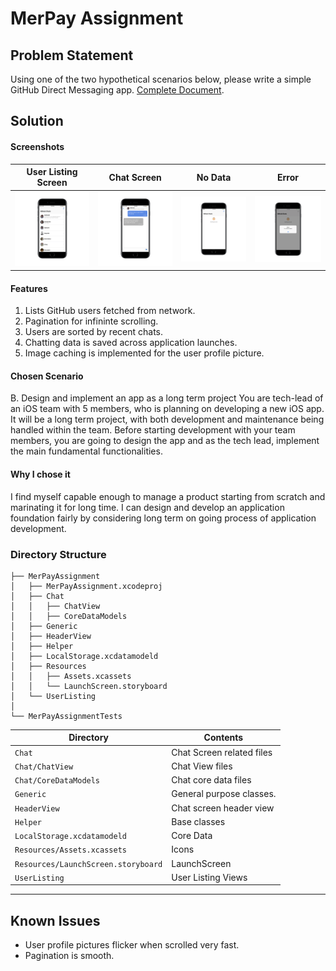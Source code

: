 # MerPay Assignment

## Problem Statement

Using one of the two hypothetical scenarios below, please write a simple GitHub Direct Messaging app.
[Complete Document](SKILL_TEST.en.md).

## Solution

#### Screenshots

| User Listing Screen | Chat Screen | No Data | Error  |
|---------------------|-------------|---------|--------|
|![](Screenshots/User-Listing.png) | ![](Screenshots/Chat.png) | ![](Screenshots/Empty-Screen.png) | ![](Screenshots/Error.png) |

#### Features
1. Lists GitHub users fetched from network.
2. Pagination for infininte scrolling.
4. Users are sorted by recent chats.
5. Chatting data is saved across application launches.
6. Image caching is implemented for the user profile picture.

#### Chosen Scenario

B. Design and implement an app as a long term project
You are tech-lead of an iOS team with 5 members, who is planning on developing a new iOS app. It will be a long term project, with both development and maintenance being handled within the team. Before starting development with your team members, you are going to design the app and as the tech lead, implement the main fundamental functionalities.

#### Why I chose it
I find myself capable enough to manage a product starting from scratch and marinating it for long time. I can design and develop an application foundation fairly by considering long term on going process of application development.

### Directory Structure

```
├── MerPayAssignment
│   ├── MerPayAssignment.xcodeproj
│   ├── Chat
│   │   ├── ChatView
│   │   ├── CoreDataModels
│   ├── Generic
│   ├── HeaderView
│   ├── Helper
│   ├── LocalStorage.xcdatamodeld
│   ├── Resources
│   │   ├── Assets.xcassets
│   │   └── LaunchScreen.storyboard
│   └── UserListing
│
└── MerPayAssignmentTests
```

|           Directory               |             Contents            |
|-----------------------------------|---------------------------------|
|`Chat`                             | Chat Screen related files       |
|`Chat/ChatView`                    | Chat View files                 |
|`Chat/CoreDataModels`              | Chat core data files            |
|`Generic`                          | General purpose classes.        |
|`HeaderView`                       | Chat screen header view         |
|`Helper`                           | Base classes                    |
|`LocalStorage.xcdatamodeld`        | Core Data                       |
|`Resources/Assets.xcassets`        | Icons                           |
|`Resources/LaunchScreen.storyboard`| LaunchScreen                    |
|`UserListing`                      | User Listing Views              |
-----------------------------------------------------------------------

## Known Issues
* User profile pictures flicker when scrolled very fast.
* Pagination is smooth.
